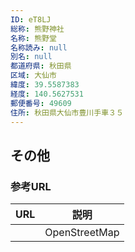 ```yaml
---
ID: eT8LJ
総称: 熊野神社
名称: 熊野堂
名称読み: null
別名: null
都道府県: 秋田県
区域: 大仙市
緯度: 39.5587383
経度: 140.5627531
郵便番号: 49609
住所: 秋田県大仙市豊川手車３５
---
```


## その他

### 参考URL

| URL | 説明          |
| --- | ------------- |
|     | OpenStreetMap |
